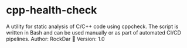 # cpp-health-check
A utility for static analysis of C/C++ code using cppcheck. The script is written in Bash and can be used manually or as part of automated CI/CD pipelines. Author: RockDar 🫡 Version: 1.0
